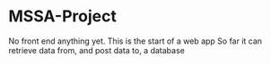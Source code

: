 # MSSA-Project
 
No front end anything yet.
This is the start of a web app 
So far it can retrieve data from, and post data to, a database
